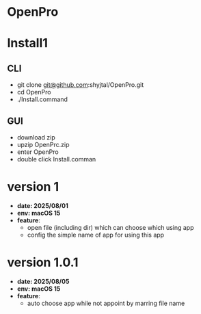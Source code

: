 # OpenPro

# Install1

## CLI
- git clone git@github.com:shyjtal/OpenPro.git
- cd OpenPro
- ./Install.command

## GUI
- download zip
- upzip OpenPrc.zip
- enter OpenPro
- double click Install.comman

# version 1
- **date: 2025/08/01**
- **env: macOS 15**
- **feature**:
    - open file (including dir) which can choose which using app
    - config the simple name of app for using this app

# version 1.0.1
- **date: 2025/08/05**
- **env: macOS 15**
- **feature**:
    - auto choose app while not appoint by marring file name
